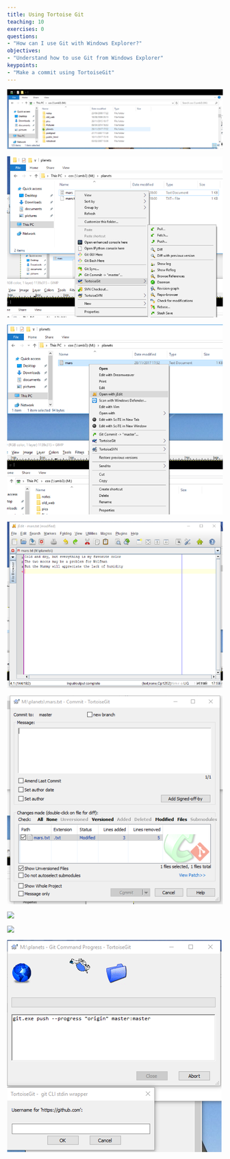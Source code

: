 ```yaml
---
title: Using Tortoise Git
teaching: 10
exercises: 0
questions:
- "How can I use Git with Windows Explorer?"
objectives:
- "Understand how to use Git from Windows Explorer"
keypoints:
- "Make a commit using TortoiseGit"
---
```


![](../fig/tortoisegit-explorer.png)

![](../fig/tortoisegit-menu.png)

![](../fig/tortoisegit-jedit.png)

![](../fig/tortoisegit-jedit-changes.png)


![](../fig/tortoisegit-commit-blank.png)

![](../fig/tortoisegit-commit.png)


![](../fig/tortoisegit-push.png)


![](../fig/tortoisegit-push-username.png)



